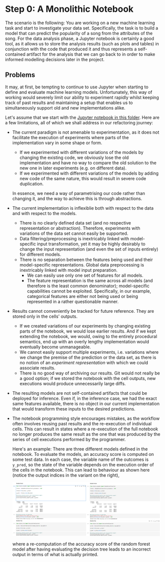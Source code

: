 # Step 0: A Monolithic Notebook

The scenario is the following: 
You are working on a new machine learning task and start to investigate your data set. 
Specifically, the task is to build a model that can predict the popularity of a song
from the attributes of the song.
For the data analysis phase, a Jupyter notebook is certainly a good tool, 
as it allows us to store the analysis results (such as plots and tables) in conjunction 
with the code that produced it and thus represents a self-contained artifact
for the analysis that we can go back to in order to make informed modelling decisions
later in the project.


## Problems

It may, at first, be tempting to continue to use Jupyter when starting to define and evaluate 
machine learning models. 
Unfortunately, this way of working would severely limit our ability to experiment rapidly whilst
keeping track of past results and maintaining a setup that enables us to simultaneously support
old and new implementations alike.

Let's assume that we start with the [Jupyter notebook in this folder](spotify-song-popularity-prediction.ipynb).
Here are a few limitations, all of which we shall address in our refactoring journey:

* The current paradigm is not amenable to experimentation, as it does not facilitate the execution
  of experiments where parts of the implementation vary in some shape or form.

  * If we experimented with different variations of the models by
    changing the existing code, we obviously lose the old implementation and have no
    way to compare the old solution to the new one in later experiments (e.g. on different data).
  * If we experimented with different variations of the models by 
    adding new code of the same nature, this would result in severe code duplication.

  In essence, we need a way of parametrising our code rather than changing it, and the way
  to achieve this is through abstractions.

* The current implementation is inflexiblie both with respect to the data and with 
  respect to the models.

  * There is no clearly defined data set (and no respective representation or abstraction).
    Therefore, experiments with variations of the data set cannot easily be supported.
  * Data filtering/preprocessing is inextricably linked with model-specific input transformation, 
    yet it may be highly desirably to change the input representation (and even the set of inputs entirely) for different models.
  * There is no separation between the features being used and their model-specific representations.
    Global data preprocessing is inextricably linked with model input preparation.
      * We can easily use only one set of features for all models.
      * The feature representation is the same across all models (and therefore is the least common denominator); model-specific capabilities cannot be exploited.
        Specifically, in our example, categorical features are either not being used or being
        represented in a rather questionable manner.

* Results cannot conveniently be tracked for future reference. They are stored only in the cells'
  outputs.
    * If we created variations of our experiments by changing existing parts of the notebook, 
      we would lose earlier results. 
      And if we kept extending the notebook, we would, owing to the entirely procedural semantics, 
      end up with an overly lengthy implementation would eventually become unmanageable.
    * We cannot easily support multiple experiments, i.e. variations where we change the premise of
      the prediction or the data set, as there is no notion of an *experiment representation* with which we could associate results.
    * There is no good way of archiving our results. Git would not really be a good option; if we stored the notebook with the cell outputs, new executions would produce unnecessarily large diffs.

* The resulting models are not self-contained artifacts that could be deployed for inference.
  Even if, in the inference case, we had the exact same features available, there is no object in our
  current implementation that would transform these inputs to the desired predictions.

* The notebook programming style encourages mistakes, as the workflow often involves reusing
  past results and the re-execution of individual cells. 
  This can result in states where a re-execution of the full notebook no longer produces the same 
  result as the one that was produced by the series of cell executions performed by the programmer.

  Here's an example: There are three different models defined in the notebook. 
  To evaluate the models, an accuracy score is computed on some test data. 
  In each case, the variable name of the outcomes is `y_pred`, so the state of the
  variable depends on the execution order of the cells in the notebook. 
  This can lead to behaviour as shown here (notice the output indices in the variant on the right),

  ![different_state](different_states.png)

  where a re-computation of the accuracy score of the random forest model after having evaluating the decision tree leads to an incorrect output in terms of what is actually printed.
